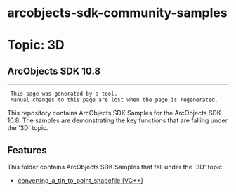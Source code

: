 # arcobjects-sdk-community-samples 
# Topic: 3D
## ArcObjects SDK 10.8  

----------
     This page was generated by a tool.
     Manual changes to this page are lost when the page is regenerated.

This repository contains ArcObjects SDK Samples for the ArcObjects SDK 10.8.  The samples are demonstrating the key functions that are falling under the '3D' topic.  


## Features

This folder contains ArcObjects SDK Samples that fall under the '3D' topic:

* [converting_a_tin_to_point_shapefile (VC++)](../../../../tree/master/Vcpp/3D/converting_a_tin_to_point_shapefile)  


